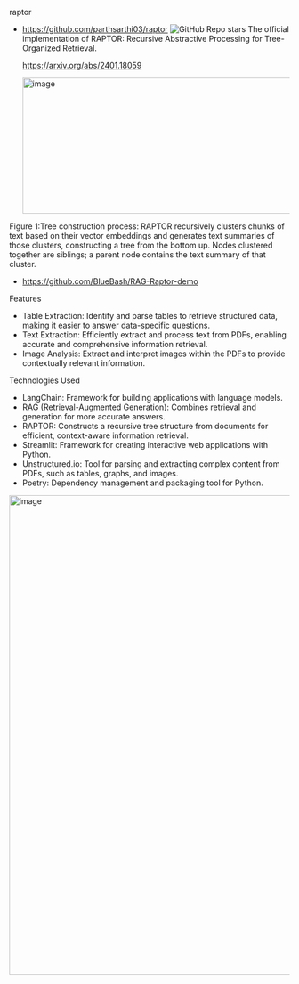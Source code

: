
raptor
- https://github.com/parthsarthi03/raptor  ![GitHub Repo stars](https://img.shields.io/github/stars/parthsarthi03/raptor?style=social)
  The official implementation of RAPTOR: Recursive Abstractive Processing for Tree-Organized Retrieval.
  
  https://arxiv.org/abs/2401.18059
  
  <img width="734" height="244" alt="image" src="https://github.com/user-attachments/assets/16968025-dc14-4470-a194-5049eb1a7dd4" />

Figure 1:Tree construction process: RAPTOR recursively clusters chunks of text based on their vector embeddings and generates text summaries of those clusters, constructing a tree from the bottom up. Nodes clustered together are siblings; a parent node contains the text summary of that cluster.


- https://github.com/BlueBash/RAG-Raptor-demo

Features

- Table Extraction: Identify and parse tables to retrieve structured data, making it easier to answer data-specific questions.
- Text Extraction: Efficiently extract and process text from PDFs, enabling accurate and comprehensive information retrieval.
- Image Analysis: Extract and interpret images within the PDFs to provide contextually relevant information.

Technologies Used
- LangChain: Framework for building applications with language models.
- RAG (Retrieval-Augmented Generation): Combines retrieval and generation for more accurate answers.
- RAPTOR: Constructs a recursive tree structure from documents for efficient, context-aware information retrieval.
- Streamlit: Framework for creating interactive web applications with Python.
- Unstructured.io: Tool for parsing and extracting complex content from PDFs, such as tables, graphs, and images.
- Poetry: Dependency management and packaging tool for Python.

<img width="1914" height="862" alt="image" src="https://github.com/user-attachments/assets/a84063ff-d013-4b34-b958-2e7a36e36f74" />
